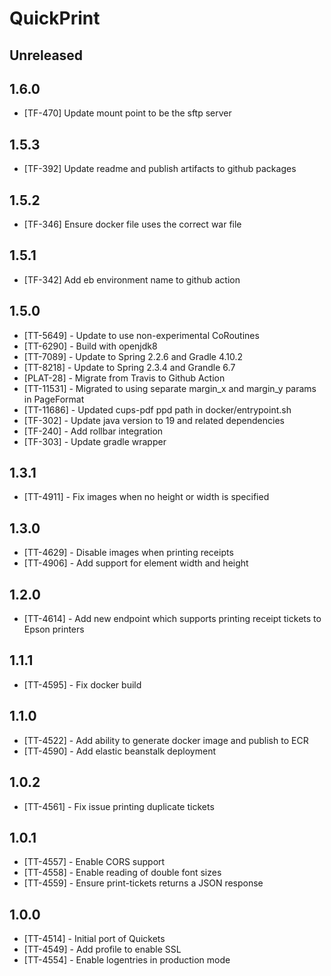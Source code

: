 # QuickPrint

## Unreleased

## 1.6.0

* [TF-470] Update mount point to be the sftp server

## 1.5.3

* [TF-392] Update readme and publish artifacts to github packages

## 1.5.2

* [TF-346] Ensure docker file uses the correct war file

## 1.5.1

* [TF-342] Add eb environment name to github action

## 1.5.0

* [TT-5649] - Update to use non-experimental CoRoutines
* [TT-6290] - Build with openjdk8
* [TT-7089] - Update to Spring 2.2.6 and Gradle 4.10.2
* [TT-8218] - Update to Spring 2.3.4 and Grandle 6.7
* [PLAT-28] - Migrate from Travis to Github Action
* [TT-11531] - Migrated to using separate margin_x and margin_y params in PageFormat
* [TT-11686] - Updated cups-pdf ppd path in docker/entrypoint.sh
* [TF-302] - Update java version to 19 and related dependencies
* [TF-240] - Add rollbar integration
* [TF-303] - Update gradle wrapper

## 1.3.1

* [TT-4911] - Fix images when no height or width is specified

## 1.3.0

* [TT-4629] - Disable images when printing receipts
* [TT-4906] - Add support for element width and height

## 1.2.0

* [TT-4614] - Add new endpoint which supports printing receipt tickets to Epson printers

## 1.1.1

* [TT-4595] - Fix docker build

## 1.1.0

* [TT-4522] - Add ability to generate docker image and publish to ECR
* [TT-4590] - Add elastic beanstalk deployment

## 1.0.2

* [TT-4561] - Fix issue printing duplicate tickets

## 1.0.1

* [TT-4557] - Enable CORS support
* [TT-4558] - Enable reading of double font sizes
* [TT-4559] - Ensure print-tickets returns a JSON response

## 1.0.0

* [TT-4514] - Initial port of Quickets
* [TT-4549] - Add profile to enable SSL
* [TT-4554] - Enable logentries in production mode
